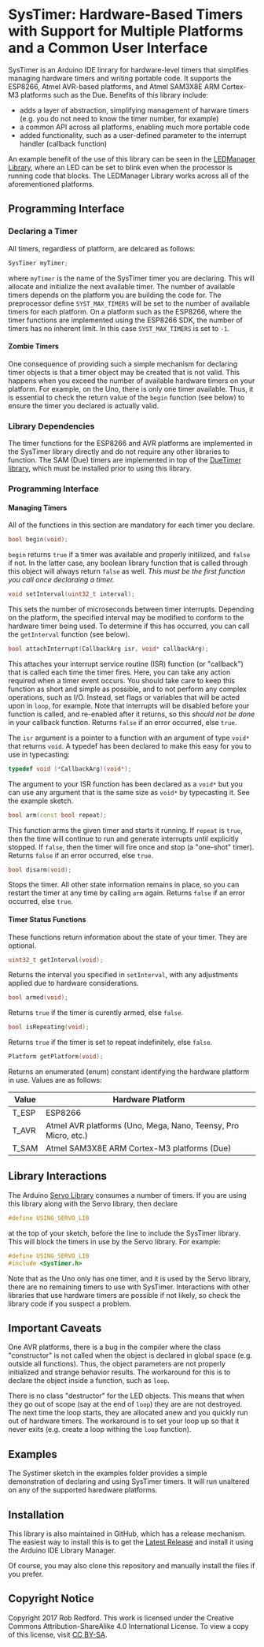 # SysTimer: Hardware-Based Timers with Support for Multiple Platforms and a Common User Interface
SysTimer is an Arduino IDE linrary for hardware-level timers that simplifies managing hardware timers and writing portable code.
It supports the ESP8266, Atmel AVR-based platforms, and Atmel SAM3X8E ARM Cortex-M3 platforms such as the Due.
Benefits of this library include:

* adds a layer of abstraction, simplifying management of harware timers (e.g. you do not need to know the timer number, for example)
* a common API across all platforms, enabling much more portable code
* added functionality, such as a user-defined parameter to the interrupt handler (callback function)

An example benefit of the use of this library can be seen in the [LEDManager Library], where an LED can be set to blink even when
the processor is running code that blocks. The LEDManager Library works across all of the aforementioned platforms.

## Programming Interface

### Declaring a Timer

All timers, regardless of platform, are delcared as follows:

```C++
SysTimer myTimer;
```

where ```myTimer``` is the name of the SysTimer timer you are declaring.
This will allocate and initialize the next available timer.
The number of available timers depends on the platform you are building the code for.
The preprocessor define ```SYST_MAX_TIMERS``` will be set to the number of available timers
for each platform.
On a platform such as the ESP8266, where the timer functions are implemented using the ESP8266 SDK, 
the number of timers has no inherent limit. 
In this case ```SYST_MAX_TIMERS``` is set to ```-1```.

#### Zombie Timers
One consequence of providing such a simple mechanism for declaring timer objects is that a timer object may be created that is not valid.
This happens when you exceed the number of available hardware timers on your platform.
For example, on the Uno, there is only one timer available.
Thus, it is essential to check the return value of the ```begin``` function (see below) to ensure the timer you declared is actually valid.

### Library Dependencies
The timer functions for the ESP8266 and AVR platforms are implemented in the SysTimer library directly and do not require any other libraries to function.
The SAM (Due) timers are implemented in top of the [DueTimer library], which must be installed prior to using this library.

### Programming Interface

#### Managing Timers

All of the functions in this section are mandatory for each timer you declare.

```C++
bool begin(void);
```

```begin``` returns ```true``` if a timer was available and properly initilized, and ```false``` if not.
In the latter case, any boolean library function that is called through this object will always return ```false``` as well.
_This must be the first function you call once declaraing a timer._

```C++
void setInterval(uint32_t interval);
```
This sets the number of microseconds between timer interrupts. 
Depending on the platform, the specified interval may be modified to conform to the hardware timer being used.
To determine if this has occurred, you can call the ```getInterval``` function (see below).

```C++
bool attachInterrupt(CallbackArg isr, void* callbackArg);
```
This attaches your interrupt service routine (ISR) function (or "callback") that is called each time the timer fires.
Here, you can take any action required when a timer event occurs.
You should take care to keep this function as short and simple as possible, and to not perform any complex operations, such as I/O.
Instead, set flags or variables that will be acted upon in ```loop```, for example.
Note that interrupts will be disabled before your function is called, and re-enabled after it returns, so this _should not be done_ in your callback function.
Returns ```false``` if an error occurred, else ```true```.

The ```isr``` argument is a pointer to a function with an argument of type ```void*``` that returns ```void```.
A typedef has been declared to make this easy for you to use in typecasting:
```C++
typedef void (*CallbackArg)(void*);
```
The argument to your ISR function has been declared as a ```void*``` but you can use any argument that is the same size as ```void*``` by typecasting it.
See the example sketch.

```C++
bool arm(const bool repeat);
```
This function arms the given timer and starts it running.
If ```repeat``` is ```true```, then the time will continue to run and generate interrupts until explicitly stopped.
If ```false```, then the timer will fire once and stop (a "one-shot" timer).
Returns ```false``` if an error occurred, else ```true```.

```C++
bool disarm(void);
```
Stops the timer.
All other state information remains in place, so you can restart the timer at any time by calling ```arm``` again.
Returns ```false``` if an error occurred, else ```true```.

#### Timer Status Functions
These functions return information about the state of your timer. 
They are optional.
```C++
uint32_t getInterval(void);
```
Returns the interval you specified in ```setInterval```, with any adjustments applied due to hardware considerations.

```C++
bool armed(void);
```
Returns ```true``` if the timer is curently armed, else ```false```.

```C++
bool isRepeating(void);
```
Returns ```true``` if the timer is set to repeat indefinitely, else ```false```.

```C++
Platform getPlatform(void);
```
Returns an enumerated (enum) constant identifying the hardware platform in use. 
Values are as follows:

|Value|Hardware Platform|
|---|---|
|T_ESP|ESP8266|
|T_AVR|Atmel AVR platforms (Uno, Mega, Nano, Teensy, Pro Micro, etc.)|
|T_SAM|Atmel SAM3X8E ARM Cortex-M3 platforms (Due)|

## Library Interactions

The Arduino [Servo Library] consumes a number of timers.
If you are using this library along with the Servo library, then declare
```C++
#define USING_SERVO_LIB
```
at the top of your sketch, before the line to include the SysTimer library.
This will block the timers in use by the Servo library.
For example:

```C++
#define USING_SERVO_LIB
#include <SysTimer.h>
```

Note that as the Uno only has one timer, and it is used by the Servo library, there are no remaining timers to use with SysTimer.
Interactions with other libraries that use hardware timers are possible if not likely, so check the library code if you suspect a problem.

## Important Caveats
One AVR platforms, there is a bug in the compiler where the class "constructor" is not called when the object
is declared in global space (e.g. outside all functions). 
Thus, the object parameters are not properly initialized and strange behavior results.
The workaround for this is to declare the object inside a function, such as ```loop```.

There is no class "destructor" for the LED objects. 
This means that when they go out of scope (say at the end of ```loop```) they are are not destroyed.
The next time the loop starts, they are allocated anew and you quickly run out of hardware timers.
The workaround is to set your loop up so that it never exits (e.g. create a loop withing the ```loop``` function).

## Examples
The Systimer sketch in the examples folder provides a simple demonstration of declaring and using SysTimer timers.
It will run unaltered on any of the supported haredware platforms.

## Installation

This library is also maintained in GitHub, which has a release mechanism.
The easiest way to install this is to get the [Latest Release] and install it using the Arduino IDE Library Manager.

Of course, you may also clone this repository and manually install the files if you prefer.

## Copyright Notice

Copyright 2017 Rob Redford.
This work is licensed under the Creative Commons Attribution-ShareAlike 4.0 International License.
To view a copy of this license, visit [CC BY-SA].


[LEDManager Library]: https://github.com/Rom3oDelta7/LEDManager
[DueTimer library]: https://github.com/ivanseidel/DueTimer
[Servo Library]: https://www.arduino.cc/en/reference/servo
[Latest Release]: https://github.com/Rom3oDelta7/SysTimer/releases/latest
[CC BY-SA]: https://creativecommons.org/licenses/by-sa/4.0
